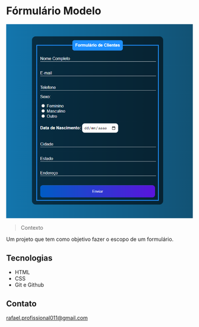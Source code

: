 # Fórmulário Modelo

![preview](./assets/formulario.PNG)

> Contexto

Um projeto que tem como objetivo fazer o escopo de um formulário.

## Tecnologias
- HTML
- CSS
- Git e Github

## Contato

rafael.profissional011@gmail.com